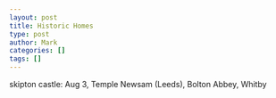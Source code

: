 ```yaml
---
layout: post
title: Historic Homes
type: post
author: Mark
categories: []
tags: []
---
```


skipton castle: Aug 3, 
Temple Newsam (Leeds), 
Bolton Abbey, 
Whitby 
